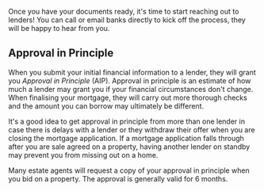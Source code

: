 
Once you have your documents ready, it's time to start reaching out to lenders! You can call or email
 banks directly to kick off the process, they will be happy to hear from you.
 


Approval in Principle
---------------------


When you submit your initial financial information to a lender, they will grant you *Approval in Principle* (AIP). Approval in principle is an estimate of
 how much a lender may grant you if your financial circumstances don't change. When finalising your mortgage, they will carry out more thorough
 checks and the amount you can borrow may ultimately be different.
 


It's a good idea to get approval in principle from more than one lender in case there is delays with a lender or they withdraw their offer when you are closing the mortgage application. 
 If a mortgage application falls through after you are sale agreed on a property, having another lender on standby may prevent you from missing out on a home.
 


Many estate agents will request a copy of your approval in principle when you bid on a property. The approval is generally valid for 6 months.


